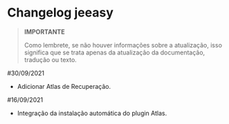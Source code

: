 # Changelog jeeasy

>**IMPORTANTE**
>
>Como lembrete, se não houver informações sobre a atualização, isso significa que se trata apenas da atualização da documentação, tradução ou texto.

#30/09/2021

- Adicionar Atlas de Recuperação.

#16/09/2021

- Integração da instalação automática do plugin Atlas.
